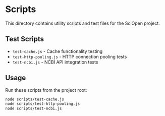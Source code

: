 # Scripts

This directory contains utility scripts and test files for the SciOpen project.

## Test Scripts

- `test-cache.js` - Cache functionality testing
- `test-http-pooling.js` - HTTP connection pooling tests  
- `test-ncbi.js` - NCBI API integration tests

## Usage

Run these scripts from the project root:

```bash
node scripts/test-cache.js
node scripts/test-http-pooling.js
node scripts/test-ncbi.js
```

